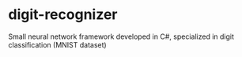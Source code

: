 # digit-recognizer
Small neural network framework developed in C#, specialized in digit classification (MNIST dataset)
